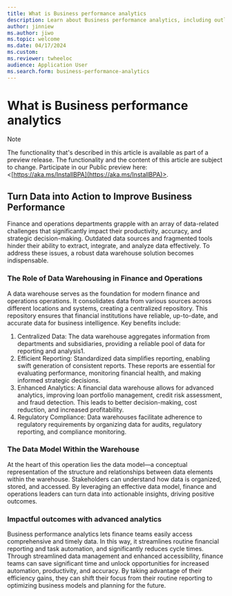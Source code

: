```yaml
---
title: What is Business performance analytics
description: Learn about Business performance analytics, including outlines on turning data into action to improve business performance.
author: jinniew
ms.author: jiwo
ms.topic: welcome
ms.date: 04/17/2024
ms.custom:
ms.reviewer: twheeloc 
audience: Application User
ms.search.form: business-performance-analytics
---
```


# What is Business performance analytics

> [!NOTE]
> The functionality that's described in this article is available as part of a preview release. The functionality and the content of this article are subject to change. Participate in our Public preview here:  <[https://aka.ms/InstallBPA](https://aka.ms/InstallBPA)>.

## Turn Data into Action to Improve Business Performance
Finance and operations departments grapple with an array of data-related challenges that significantly impact their productivity, accuracy, and strategic decision-making. Outdated data sources and fragmented tools hinder their ability to extract, integrate, and analyze data effectively. To address these issues, a robust data warehouse solution becomes indispensable.

### The Role of Data Warehousing in Finance and Operations
A data warehouse serves as the foundation for modern finance and operations operations. It consolidates data from various sources across different locations and systems, creating a centralized repository. This repository ensures that financial institutions have reliable, up-to-date, and accurate data for business intelligence. Key benefits include:

1. Centralized Data: The data warehouse aggregates information from departments and subsidiaries, providing a reliable pool of data for reporting and analysis1.
2. Efficient Reporting: Standardized data simplifies reporting, enabling swift generation of consistent reports. These reports are essential for evaluating performance, monitoring financial health, and making informed strategic decisions.
3. Enhanced Analytics: A financial data warehouse allows for advanced analytics, improving loan portfolio management, credit risk assessment, and fraud detection. This leads to better decision-making, cost reduction, and increased profitability.
4. Regulatory Compliance: Data warehouses facilitate adherence to regulatory requirements by organizing data for audits, regulatory reporting, and compliance monitoring.

### The Data Model Within the Warehouse
At the heart of this operation lies the data model—a conceptual representation of the structure and relationships between data elements within the warehouse. Stakeholders can understand how data is organized, stored, and accessed. By leveraging an effective data model, finance and operations leaders can turn data into actionable insights, driving positive outcomes.

### Impactful outcomes with advanced analytics

Business performance analytics lets finance teams easily access comprehensive and timely data. In this way, it streamlines routine financial reporting and task automation, and significantly reduces cycle times. Through streamlined data management and enhanced accessibility, finance teams can save significant time and unlock opportunities for increased automation, productivity, and accuracy. By taking advantage of their efficiency gains, they can shift their focus from their routine reporting to optimizing business models and planning for the future.


